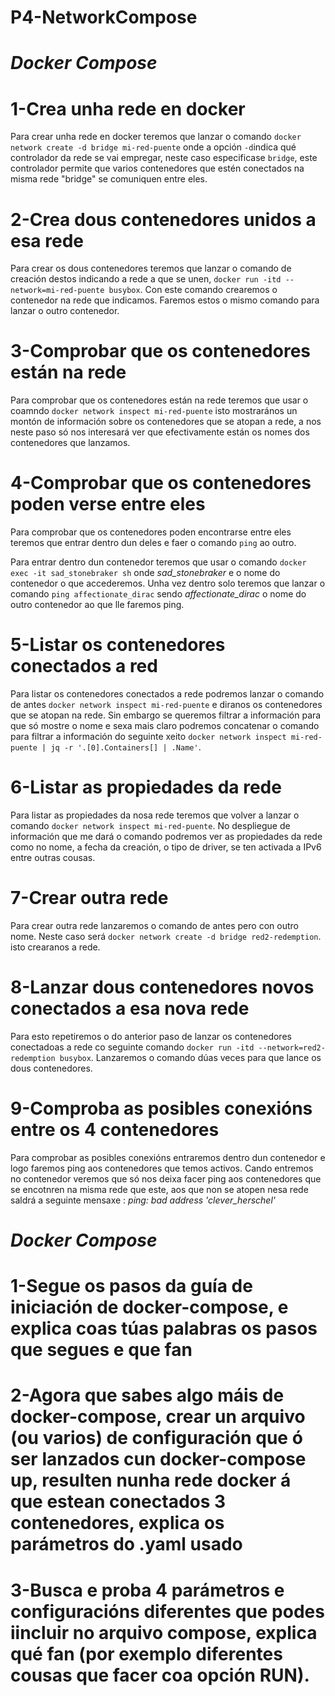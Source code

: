 # P4-NetworkCompose

# *Docker Compose*

# 1-Crea unha rede en docker

Para crear unha rede en docker teremos que lanzar o comando `docker network create -d bridge mi-red-puente` onde a opción `-d`indica qué controlador da rede se vai empregar, neste caso especificase `bridge`, este controlador permite que varios contenedores que estén conectados na misma rede "bridge" se comuniquen entre eles.

# 2-Crea dous contenedores unidos a esa rede

Para crear os dous contenedores teremos que lanzar o comando de creación destos indicando a rede a que se unen, `docker run -itd --network=mi-red-puente busybox`. Con este comando crearemos o contenedor na rede que indicamos. Faremos estos o mismo comando para lanzar o outro contenedor.

# 3-Comprobar que os contenedores están na rede

Para comprobar que os contenedores están na rede teremos que usar o coamndo `docker network inspect mi-red-puente` isto mostrarános un montón de información sobre os contenedores que se atopan a rede, a nos neste paso só nos interesará ver que efectivamente están os nomes dos contenedores que lanzamos.

# 4-Comprobar que os contenedores poden verse entre eles

Para comprobar que os contenedores poden encontrarse entre eles teremos que entrar dentro dun deles e faer o comando `ping` ao outro. 

Para entrar dentro dun contenedor teremos que usar o comando `docker exec -it sad_stonebraker sh` onde *sad_stonebraker* e o nome do contenedor o que accederemos. Unha vez dentro solo teremos que lanzar o comando `ping affectionate_dirac` sendo *affectionate_dirac* o nome do outro contenedor ao que lle faremos ping.

# 5-Listar os contenedores conectados a red

Para listar os contenedores conectados a rede podremos lanzar o comando de antes `docker network inspect mi-red-puente` e diranos os contenedores que se atopan na rede. Sin embargo se queremos filtrar a información para que só mostre o nome e sexa mais claro podremos concatenar o comando para filtrar a información do seguinte xeito `docker network inspect mi-red-puente | jq -r '.[0].Containers[] | .Name'`.

# 6-Listar as propiedades da rede 

Para listar as propiedades da nosa rede teremos que volver a lanzar o comando `docker network inspect mi-red-puente`. No despliegue de información que me dará o comando podremos ver as propiedades da rede como no nome, a fecha da creación, o tipo de driver, se ten activada a IPv6 entre outras cousas.

# 7-Crear outra rede

Para crear outra rede lanzaremos o comando de antes pero con outro nome. Neste caso será `docker network create -d bridge red2-redemption`. isto crearanos a rede.

# 8-Lanzar dous contenedores novos conectados a esa nova rede

Para esto repetiremos o do anterior paso de lanzar os contenedores conectadoas a rede co seguinte comando `docker run -itd --network=red2-redemption busybox`. Lanzaremos o comando dúas veces para que lance os dous contenedores.

# 9-Comproba as posibles conexións entre os 4 contenedores

Para comprobar as posibles conexións entraremos dentro dun contenedor e logo faremos ping aos contenedores que temos activos. Cando entremos no contenedor veremos que só nos deixa facer ping aos contenedores que se encotnren na misma rede que este, aos que non se atopen nesa rede saldrá a seguinte mensaxe : *ping: bad address 'clever_herschel'*

# *Docker Compose*

# 1-Segue os pasos da guía de iniciación de docker-compose, e explica coas túas palabras os pasos que segues e que fan

# 2-Agora que sabes algo máis de docker-compose, crear un arquivo (ou varios) de configuración que ó ser lanzados cun docker-compose up, resulten nunha rede docker á que estean conectados 3 contenedores, explica os parámetros do .yaml usado

# 3-Busca e proba 4 parámetros e configuracións diferentes que podes iincluir no arquivo compose, explica qué fan (por exemplo diferentes cousas que facer coa opción RUN).